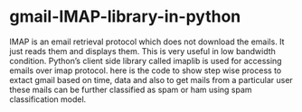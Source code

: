 # gmail-IMAP-library-in-python
IMAP is an email retrieval protocol which does not download the emails. It just reads them and displays them. This is very useful in low bandwidth condition. Python’s client side library called imaplib is used for accessing emails over imap protocol.
here is the code to show step wise process to extact gmail based on time, data and also to get mails from a particular user
these mails can be further classified as spam or ham using spam classification model.
